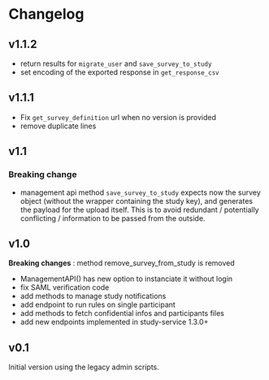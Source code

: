 # Changelog

## v1.1.2

- return results for `migrate_user` and `save_survey_to_study`
- set encoding of the exported response in `get_response_csv`

## v1.1.1
 - Fix `get_survey_definition` url when no version is provided
 - remove duplicate lines

## v1.1

### Breaking change

- management api method `save_survey_to_study` expects now the survey object (without the wrapper containing the study key), and generates the payload for the upload itself. This is to avoid redundant / potentially conflicting / information to be passed from the outside.

## v1.0

**Breaking changes** : method remove_survey_from_study is removed

- ManagementAPI() has new option to instanciate it without login
- fix SAML verification code
- add methods to manage study notifications
- add endpoint to run rules on single participant
- add methods to fetch confidential infos and participants files
- add new endpoints implemented in study-service 1.3.0+

## v0.1

Initial version using the legacy admin scripts.
